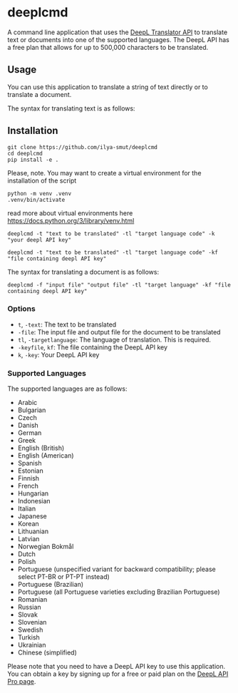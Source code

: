 # deeplcmd

A command line application that uses the [DeepL Translator API](https://www.deepl.com/en/pro-api) to translate text or documents into one of the supported languages. The DeepL API has a free plan that allows for up to 500,000 characters to be translated.

## Usage

You can use this application to translate a string of text directly or to translate a document.

The syntax for translating text is as follows:

## Installation
```commandline
git clone https://github.com/ilya-smut/deeplcmd
cd deeplcmd
pip install -e .
```
Please, note. You may want to create a virtual environment for the installation of the script
```commandline
python -m venv .venv
.venv/bin/activate
```
read more about virtual environments here https://docs.python.org/3/library/venv.html

```commandline
deeplcmd -t "text to be translated" -tl "target language code" -k "your deepl API key"

```

```commandline
deeplcmd -t "text to be translated" -tl "target language code" -kf "file containing deepl API key"
```

The syntax for translating a document is as follows:

```commandline
deeplcmd -f "input file" "output file" -tl "target language" -kf "file containing deepl API key"

```

### Options

- `t`, `-text`: The text to be translated
- `-file`: The input file and output file for the document to be translated
- `tl`, `-targetlanguage`: The language of translation. This is required.
- `-keyfile`, `kf`: The file containing the DeepL API key
- `k`, `-key`: Your DeepL API key

### Supported Languages

The supported languages are as follows:

- Arabic
- Bulgarian
- Czech
- Danish
- German
- Greek
- English (British)
- English (American)
- Spanish
- Estonian
- Finnish
- French
- Hungarian
- Indonesian
- Italian
- Japanese
- Korean
- Lithuanian
- Latvian
- Norwegian Bokmål
- Dutch
- Polish
- Portuguese (unspecified variant for backward compatibility; please select PT-BR or PT-PT instead)
- Portuguese (Brazilian)
- Portuguese (all Portuguese varieties excluding Brazilian Portuguese)
- Romanian
- Russian
- Slovak
- Slovenian
- Swedish
- Turkish
- Ukrainian
- Chinese (simplified)

Please note that you need to have a DeepL API key to use this application. You can obtain a key by signing up for a free or paid plan on the [DeepL API Pro page](https://www.deepl.com/en/pro-api).